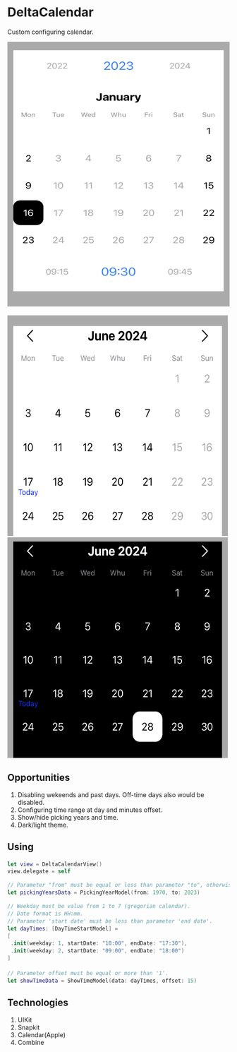 # DeltaCalendar
Custom configuring calendar.

<img src="https://github.com/gikKid/DeltaCalendar/blob/main/ContentResource/IMG_5318.jpg" title="Picking year, configue custom days with time and offset by 15 min" width="600" height="600"/>&nbsp;
<img src="https://github.com/gikKid/DeltaCalendar/blob/main/ContentResource/IMG_5319.jpg" title="Default view with disabled weekends" width="500" height="500"/>&nbsp;
<img src="https://github.com/gikKid/DeltaCalendar/blob/main/ContentResource/IMG_5320.jpg" title="Dark theme" width="500" height="500"/>&nbsp;

## Opportunities
1. Disabling wekeends and past days. Off-time days also would be disabled.
2. Configuring time range at day and minutes offset.
3. Show/hide picking years and time.
4. Dark/light theme.

## Using
```swift
let view = DeltaCalendarView()
view.delegate = self
``` 

```swift
// Parameter "from" must be equal or less than parameter "to", otherwise it woudnt be build.
let pickingYearsData = PickingYearModel(from: 1970, to: 2023)
```

```swift
// Weekday must be value from 1 to 7 (gregorian calendar).
// Date format is HH:mm.
// Parameter 'start date' must be less than parameter 'end date'.
let dayTimes: [DayTimeStartModel] =
[
 .init(weekday: 1, startDate: "10:00", endDate: "17:30"),
 .init(weekday: 2, startDate: "09:00", endDate: "18:00")
]

// Parameter offset must be equal or more than '1'.
let showTimeData = ShowTimeModel(data: dayTimes, offset: 15)
```

## Technologies
1. UIKit
2. Snapkit
3. Calendar(Apple)
4. Combine
